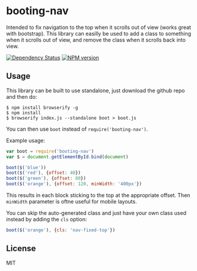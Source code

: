 # booting-nav

Intended to fix navigation to the top when it scrolls out of view (works great with bootstrap).  This library can easilly be used to add a class to something when it scrolls out of view, and remove the class when it scrolls back into view.

[![Dependency Status](https://img.shields.io/david/ForbesLindesay/booting-nav.svg)](https://david-dm.org/ForbesLindesay/booting-nav)
[![NPM version](https://img.shields.io/npm/v/booting-nav.svg)](https://www.npmjs.com/package/booting-nav)

## Usage

This library can be built to use standalone, just download the github repo and then do:

```console
$ npm install browserify -g
$ npm install
$ browserify index.js --standalone boot > boot.js
```

You can then use `boot` instead of `require('booting-nav')`.

Example usage:

```js
var boot = require('booting-nav')
var $ = document.getElementById.bind(document)

boot($('blue'))
boot($('red'), {offset: 40})
boot($('green'), {offset: 80})
boot($('orange'), {offset: 120, minWidth: '400px'})
```

This results in each block sticking to the top at the appropriate offset.  Then `minWidth` parameter is oftne useful for mobile layouts.

You can skip the auto-generated class and just have your own class used instead by adding the `cls` option:

```js
boot($('orange'), {cls: 'nav-fixed-top'})
```

## License

MIT